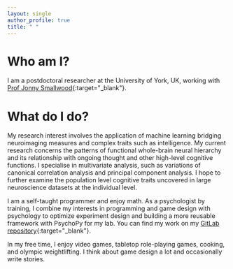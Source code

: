 ```yaml
---
layout: single
author_profile: true
title: " "
---
```


# Who am I?
I am a postdoctoral researcher at the University of York, UK, working with 
[Prof Jonny Smallwood](https://twitter.com/the_mindwanders){:target="_blank"}. 

# What do I do?

My research interest involves the application of machine learning bridging neuroimaging measures and complex traits such as intelligence. 
My current research concerns the patterns of functional whole-brain neural hierarchy and its relationship with ongoing thought and other high-level cognitive functions. I specialise in multivariate analysis, such as variations of canonical correlation analysis and principal component analysis. I hope to further examine the population level cognitive traits uncovered in large neuroscience datasets at the individual level. 

I am a self-taught programmer and enjoy math. As a psychologist by training, I combine my interests in programming and game design with psychology to optimize experiment design and building a more reusable framework with PsychoPy for my lab. You can find my work on my [GitLab repository](https://vcs.ynic.york.ac.uk/haoting/){:target="_blank"}. 

In my free time, I enjoy video games, tabletop role-playing games, cooking, and olympic weightlifting. I think about game design a lot and occasionally write stories. 

